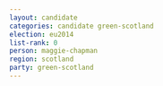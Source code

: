 ```yaml
---
layout: candidate
categories: candidate green-scotland
election: eu2014
list-rank: 0
person: maggie-chapman
region: scotland
party: green-scotland
---
```


